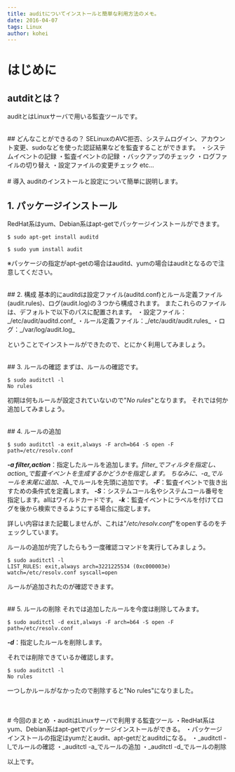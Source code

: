 ```yaml
---
title: auditについてインストールと簡単な利用方法のメモ。
date: 2016-04-07
tags: Linux
author: kohei
---
```


# はじめに
## autditとは？
auditとはLinuxサーバで用いる監査ツールです。

<br>
## どんなことができるの？
SELinuxのAVC拒否、システムログイン、アカウント変更、sudoなどを使った認証結果などを監査することができます。
・システムイベントの記録
・監査イベントの記録
・バックアップのチェック
・ログファイルの切り替え
・設定ファイルの変更チェック
etc...


<br>
<br>
# 導入
auditのインストールと設定について簡単に説明します。

## 1. パッケージインストール
RedHat系はyum、Debian系はapt-getでパッケージインストールができます。

```bash:Debian系
$ sudo apt-get install auditd
```
```bash:RedHat系
$ sudo yum install audit
```

※パッケージの指定がapt-getの場合はauditd、yumの場合はauditとなるので注意してください。

<br>
## 2. 構成
基本的にauditdは設定ファイル(auditd.conf)とルール定義ファイル(audit.rules)、ログ(audit.log)の３つから構成されます。
またこれらのファイルは、デフォルトで以下のパスに配置されます。
・設定ファイル：_/etc/audit/auditd.conf_
・ルール定義ファイル：_/etc/audit/audit.rules_
・ログ：_/var/log/audit.log_

ということでインストールができたので、とにかく利用してみましょう。

<br>
## 3. ルールの確認
まずは、ルールの確認です。

```bash:-lオプション
$ sudo auditctl -l
No rules
```

初期は何もルールが設定されていないので"_No rules_"となります。
それでは何か追加してみましょう。

<br>
## 4. ルールの追加

```bash:確認
$ sudo auditctl -a exit,always -F arch=b64 -S open -F path=/etc/resolv.conf
```

_**-a filter,action**_：指定したルールを追加します。_filter_でフィルタを指定し、_action_で監査イベントを生成するかどうかを指定します。
ちなみに、_-a_でルールを末尾に追加、_-A_でルールを先頭に追加です。
_**-F**_：監査イベントで抜き出すための条件式を定義します。
_**-S**_：システムコール名やシステムコール番号を指定します。allはワイルドカードです。
_**-k**_：監査イベントにラベルを付けてログを後から検索できるようにする場合に指定します。

詳しい内容はまた記載しませんが、これは"_/etc/resolv.conf_"をopenするのをチェックしています。

ルールの追加が完了したらもう一度確認コマンドを実行してみましょう。

```bash:-lオプション
$ sudo auditctl -l
LIST_RULES: exit,always arch=3221225534 (0xc000003e) watch=/etc/resolv.conf syscall=open
```

ルールが追加されたのが確認できます。

<br>
## 5. ルールの削除
それでは追加したルールを今度は削除してみます。

```bash:削除
$ sudo auditctl -d exit,always -F arch=b64 -S open -F path=/etc/resolv.conf
```

_**-d**_：指定したルールを削除します。

それでは削除できているか確認します。

```bash:確認
$ sudo auditctl -l
No rules
```

一つしかルールがなかったので削除すると"No rules"になりました。


<br>
<br>
# 今回のまとめ
・auditはLinuxサーバで利用する監査ツール
・RedHat系はyum、Debian系はapt-getでパッケージインストールができる。
・パッケージインストールの指定はyumだとaudit、apt-getだとauditdになる。
・_auditctl -l_でルールの確認
・_auditctl -a_でルールの追加
・_auditctl -d_でルールの削除

以上です。

